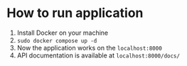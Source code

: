 # How to run application

1. Install Docker on your machine
2. `sudo docker compose up -d`
3. Now the application works on the `localhost:8000`
4. API documentation is available at `localhost:8000/docs/`